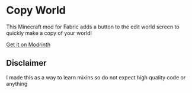 # Copy World

This Minecraft mod for Fabric adds a button to the edit world screen to quickly make a copy of your world!

[Get it on Modrinth](https://modrinth.com/mod/copyworld)

## Disclaimer

I made this as a way to learn mixins so do not expect high quality code or anything
